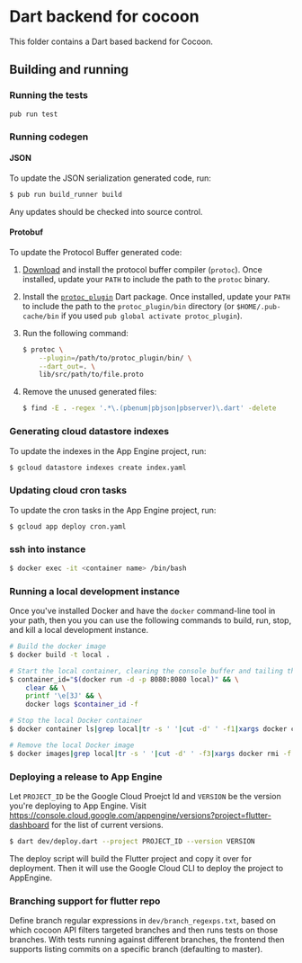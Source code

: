 # Dart backend for cocoon

This folder contains a Dart based backend for Cocoon.

## Building and running

### Running the tests

`pub run test`

### Running codegen

#### JSON

To update the JSON serialization generated code, run:

```sh
$ pub run build_runner build
```

Any updates should be checked into source control.

#### Protobuf

To update the Protocol Buffer generated code:

1. [Download](https://github.com/protocolbuffers/protobuf/releases) and install
   the protocol buffer compiler (`protoc`). Once installed, update your `PATH`
   to include the path to the `protoc` binary.

2. Install the [`protoc_plugin`](https://pub.dev/packages/protoc_plugin) Dart
   package. Once installed, update your `PATH` to include the path to the
   `protoc_plugin/bin` directory (or `$HOME/.pub-cache/bin` if you used
   `pub global activate protoc_plugin`).

3. Run the following command:

   ```sh
   $ protoc \
       --plugin=/path/to/protoc_plugin/bin/ \
       --dart_out=. \
       lib/src/path/to/file.proto
   ```

4. Remove the unused generated files:

   ```sh
   $ find -E . -regex '.*\.(pbenum|pbjson|pbserver)\.dart' -delete
   ```

### Generating cloud datastore indexes

To update the indexes in the App Engine project, run:

```sh
$ gcloud datastore indexes create index.yaml
```

### Updating cloud cron tasks

To update the cron tasks in the App Engine project, run:

```sh
$ gcloud app deploy cron.yaml
```

### ssh into instance

```sh
$ docker exec -it <container name> /bin/bash
```

### Running a local development instance

Once you've installed Docker and have the `docker` command-line tool in
your path, then you you can use the following commands to build, run, stop,
and kill a local development instance.

```sh
# Build the docker image
$ docker build -t local .

# Start the local container, clearing the console buffer and tailing the logs
$ container_id="$(docker run -d -p 8080:8080 local)" && \
    clear && \
    printf '\e[3J' && \
    docker logs $container_id -f

# Stop the local Docker container
$ docker container ls|grep local|tr -s ' '|cut -d' ' -f1|xargs docker container stop

# Remove the local Docker image
$ docker images|grep local|tr -s ' '|cut -d' ' -f3|xargs docker rmi -f
```

### Deploying a release to App Engine

Let `PROJECT_ID` be the Google Cloud Proejct Id and `VERSION` be the version you're deploying to App Engine. Visit
https://console.cloud.google.com/appengine/versions?project=flutter-dashboard
for the list of current versions.

```sh
$ dart dev/deploy.dart --project PROJECT_ID --version VERSION
```

The deploy script will build the Flutter project and copy it over for deployment.
Then it will use the Google Cloud CLI to deploy the project to AppEngine.

### Branching support for flutter repo

Define branch regular expressions in `dev/branch_regexps.txt`, based on which cocoon API filters targeted branches and then runs tests on those branches. With tests running against different branches, the frontend then supports listing commits on a specific branch (defaulting to master).
